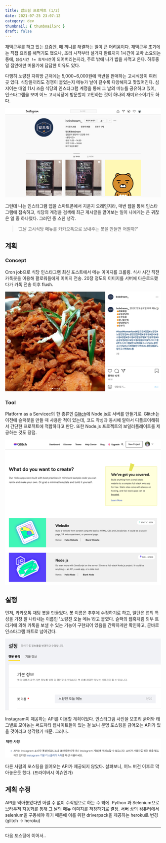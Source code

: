 ```yaml
---
title: 밥드림 프로젝트 (1/2)
date: 2021-07-25 23:07:12
category: dev
thumbnail: { thumbnailSrc }
draft: false
---
```

 
재택근무를 하고 있는 요즘엔, 매 끼니를 해결하는 일이 큰 어려움이다. 재택근무 초기에는 직접 요리를 해먹기도 했으나, 조리 시작부터 설거지 완료까지 1시간이 꼬박 소요되는 통에, `점심시간 != 휴게시간`이 되어버리는지라, 주로 밖에 나가 밥을 사먹고 온다. 하루종일 집안에만 머물기에 답답한 이유도 있다.

다행히 노량진 자취방 근처에는 5,000~6,000원에 백반을 판매하는 고시식당이 여러 곳 있다. 식당들끼리도 경쟁이 붙었는지 메뉴가 날이 갈수록 다양해지고 맛있어진다. 심지어는 매일 11시 즈음 식당의 인스타그램 계정을 통해 그 날의 메뉴를 공유하고 있어, 인스타그램을 보며 어느 고시식당에 방문할지 고민하는 것이 하나의 재미요소이기도 하다.

![image](../img/bobdream_instagram.png)


그런데 나는 인스타그램 앱을 스마트폰에서 지운지 오래인지라, 매번 웹을 통해 인스타그램에 접속하고, 식당의 계정을 검색해 최근 게시글을 열어보는 일이 나에게는 큰 귀찮은 일 중 하나였다. 그러던 중 스친 생각.

> '그날 고시식당 메뉴를 카카오톡으로 보내주는 봇을 만들면 어떨까?' 


## 계획
### Concept
Cron job으로 식당 인스타그램 최신 포스트에서 메뉴 이미지를 크롤링. 식사 시간 직전 카톡봇을 이용해 팔로워들에게 이미지 전송. 20장 정도의 이미지를 서버에 다운로드했다가 카톡 전송 이후 flush.

![image](../img/bobdream_food.png)


### Tool
Platform as a Servicec의 한 종류인 [Glitch](https://glitch.com/)에 Node.js로 서버를 만들기로. Glitch는 이전에 슬랙봇을 만들 때 사용한 적이 있는데, 코드 작성과 동시에 알아서 디플로이해줘서 간단한 프로젝트에 적합하다고 판단. 또한 Node.js 프로젝트의 보일러플레이트를 제공하는 것도 장점.

![image](../img/glitch_front.png)


## 실행
먼저, 카카오톡 채팅 봇을 만들었다. 봇 이름은 추후에 수정하기로 하고, 일단은 앱의 특성을 가장 잘 나타내는 이름인 '노량진 오늘 메뉴'라고 붙였다. 슬랙의 웹훅처럼 외부 트리거에 의해 카톡을 보낼 수 있는 기능이 구현되어 있음을 간략하게만 확인하고, 곧바로 인스타그램 파트로 넘어갔다.

![image](../img/kakaotalk_chatbot.png)

Instagram이 제공하는 API를 이용할 계획이었다. 인스타그램 사진을 모조리 긁어와 태그별로 모아놓는 써드파티 웹사이트들이 있는 걸 보니 분명 포스팅을 긁어오는 API가 있을 것이라고 생각했기 때문. 그러나.. 

![image](../img/instagram_restriction.png)

다른 사람의 포스팅을 읽어오는 API가 제공되지 않았다. 살펴보니, 어느 버전 이후로 막아놓은듯 했다. (프라이버시 이슈인가)

## 계획 수정
API를 막아놓았다면 어쩔 수 없이 수작업으로 하는 수 밖에. Python 과 Selenium으로 브라우저 자동화를 통해 그 날의 메뉴 이미지를 저장하기로 결정. 서버 상의 컴퓨터에서 selenium을 구동해야 하기 때문에 이를 위한 driverpack을 제공하는 heroku로 변경(glitch -> heroku) 



---
다음 포스팅에 이어서..
